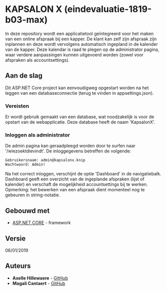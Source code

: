# KAPSALON X (eindevaluatie-1819-b03-max)

In deze repository wordt een applicatietool geïntegreerd voor het maken van een online afspraak bij een kapper. De klant kan zelf zijn afspraak zijn inplannen en deze wordt vervolgens automatisch ingepland in de kalender van de kapper. Deze kalendar is raad te plegen op de administrator pagina, waar verdere aanpassingen kunnen uitgevoerd worden (zowel voor afspraken als accountsettings).

## Aan de slag
Dit ASP.NET Core project kan eenvoudigweg opgestart worden na het leggen van een databaseconnectie (terug te vinden in appsettings.json).

### Vereisten
Er wordt gebruik gemaakt van een database, wat noodzakelijk is voor de opstart van de webapplicatie. Deze database heeft de naam 'KapsalonX'.

### Inloggen als administrator
De admin pagina kan geraadpleegd worden door te surfen naar '/wiezoektdievindt'. De inloggegevens betreffen de volgende:
```
Gebruikersnaam: admin@kapsalonx.knip
Wachtwoord: Admin!
```
Na het correct inloggen, verschijnt de optie 'Dashboard' in de navigatiebalk. Dashboard geeft een overzicht van de ingeplande afspraken (lijst of kalender) en verschaft de mogelijkheid accountsettings bij te werken.
Opmerking: het bewerken van een afspraak dient momenteel nog te gebeuren in string-notatie.

## Gebouwd met
* [ASP.NET CORE](https://www.asp.net/core/overview/aspnet-vnext) - framework

## Versie 
06/01/2019

## Auteurs
* **Axelle Hillewaere** - [GitHub](https://github.com/axellehillewaere)
* **Magali Cantaert** - [GitHub](https://github.com/magalicantaert)

